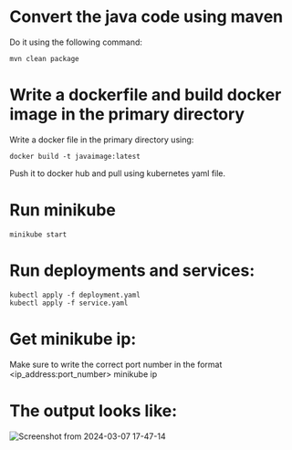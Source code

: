 # Convert the java code using maven
Do it using the following command:

    mvn clean package

# Write a dockerfile and build docker image in the primary directory
Write a docker file in the primary directory using:

    docker build -t javaimage:latest
Push it to docker hub and pull using kubernetes yaml file.
# Run minikube 

    minikube start

# Run deployments and services:

    kubectl apply -f deployment.yaml
    kubectl apply -f service.yaml

# Get minikube ip:
 Make sure to write the correct port number in the format <ip_address:port_number>
    minikube ip

# The output looks like:
![Screenshot from 2024-03-07 17-47-14](https://github.com/SharanReddyy/K8s/assets/78129496/29b4cd6b-8e5b-4414-8542-e18e1e6bdf28)


    
